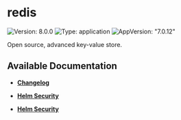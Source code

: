 # redis

![Version: 8.0.0](https://img.shields.io/badge/Version-8.0.0-informational?style=flat-square) ![Type: application](https://img.shields.io/badge/Type-application-informational?style=flat-square) ![AppVersion: "7.0.12"](https://img.shields.io/badge/AppVersion-"7.0.12"-informational?style=flat-square)

Open source, advanced key-value store.

## Available Documentation

- [**Changelog**](CHANGELOG)

- [**Helm Security**](container-security)

- [**Helm Security**](helm-security)

